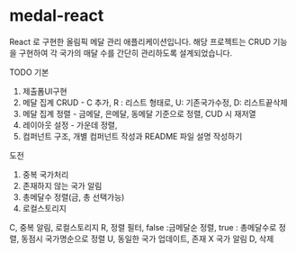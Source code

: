 # medal-react

React 로 구현한 올림픽 메달 관리 애플리케이션입니다. 해당 프로젝트는 CRUD 기능을 구현하여 각 국가의 매달 수를 간단히 관리하도록 설계되었습니다.

TODO
기본

1. 제출폼UI구현
2. 메달 집계 CRUD - C 추가, R : 리스트 형태로, U: 기존국가수정, D: 리스트끝삭제
3. 메달 집계 정렬 - 금메달, 은메달, 동메달 기준으로 정렬, CUD 시 재저열
4. 레이아웃 설정 - 가운데 정렬,
5. 컴퍼넌트 구조, 개별 컴퍼넌트 작성과 README 파일 설명 작성하기

도전

1. 중복 국가처리
2. 존재하지 않는 국가 알림
3. 총메달수 정렬(금, 총 선택가능)
4. 로컬스토리지

C, 중복 알림, 로컬스토리지
R, 정렬 필터, false :금메달순 정렬, true : 총메달수로 정렬, 동점시 국가명순으로 정렬
U, 동일한 국가 업데이트, 존재 X 국가 알림
D, 삭제
